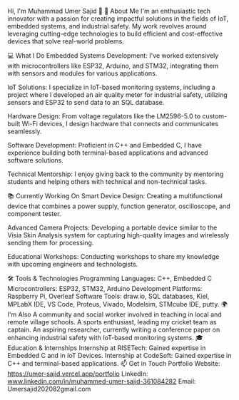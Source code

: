 Hi, I'm Muhammad Umer Sajid 👋
🚀 About Me
I'm an enthusiastic tech innovator with a passion for creating impactful solutions in the fields of IoT, embedded systems, and industrial safety. My work revolves around leveraging cutting-edge technologies to build efficient and cost-effective devices that solve real-world problems.

💻 What I Do
Embedded Systems Development: I've worked extensively with microcontrollers like ESP32, Arduino, and STM32, integrating them with sensors and modules for various applications.

IoT Solutions: I specialize in IoT-based monitoring systems, including a project where I developed an air quality meter for industrial safety, utilizing sensors and ESP32 to send data to an SQL database.

Hardware Design: From voltage regulators like the LM2596-5.0 to custom-built Wi-Fi devices, I design hardware that connects and communicates seamlessly.

Software Development: Proficient in C++ and Embedded C, I have experience building both terminal-based applications and advanced software solutions.

Technical Mentorship: I enjoy giving back to the community by mentoring students and helping others with technical and non-technical tasks.

📚 Currently Working On
Smart Device Design: Creating a multifunctional device that combines a power supply, function generator, oscilloscope, and component tester.

Advanced Camera Projects: Developing a portable device similar to the Visia Skin Analysis system for capturing high-quality images and wirelessly sending them for processing.

Educational Workshops: Conducting workshops to share my knowledge with upcoming engineers and technologists.

🛠️ Tools & Technologies
Programming Languages: C++, Embedded C
Microcontrollers: ESP32, STM32, Arduino 
Development Platforms: Raspberry Pi, Overleaf
Software Tools: draw.io, SQL databases, Kiel, MPLabX IDE, VS Code, Proteus, Vivado, Modelsim, STMcube IDE, putty.
🌍 I'm Also
A community and social worker involved in teaching in local and remote village schools.
A sports enthusiast, leading my cricket team as captain.
An aspiring researcher, currently writing a conference paper on enhancing industrial safety with IoT-based monitoring systems.
🎓 Education & Internships
Internship at RISETech: Gained expertise in Embedded C and in IoT Devices.
Internship at CodeSoft: Gained expertise in C++ and terminal-based applications.
📫 Get in Touch
Portfolio Website: https://umer-sajid.vercel.app/portfolio
LinkedIn: www.linkedin.com/in/muhammed-umer-sajid-361084282
Email: Umersajid202082gmail.com
